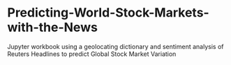 # Predicting-World-Stock-Markets-with-the-News
Jupyter workbook using a geolocating dictionary and sentiment analysis of Reuters Headlines to predict Global Stock Market Variation
